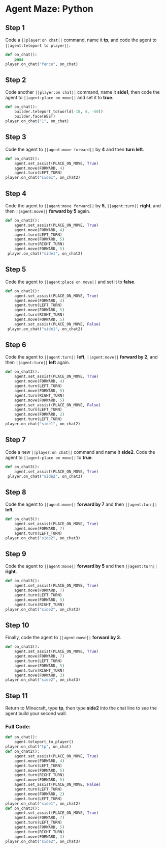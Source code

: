 ﻿# Agent Maze: Python

## Step 1
Code a ``||player:on chat||`` command, name it **tp**, and code the agent to ``||agent:teleport to player||``.

```python
def on_chat():
    pass
player.on_chat("fence", on_chat)
```

## Step 2

Code another ``||player:on chat||`` command, name it **side1**, then code the agent to  ``||agent:place on move||`` and set it to **true**.

```python
def on_chat():
    builder.teleport_to(world(-18, 4, -50))
    builder.face(WEST)
player.on_chat("1", on_chat)
```

## Step 3

Code the agent to ``||agent:move forward||`` by **4** and then **turn left**.  

```python
def on_chat2(): 
    agent.set_assist(PLACE_ON_MOVE, True) 
    agent.move(FORWARD, 4) 
    agent.turn(LEFT_TURN) 
player.on_chat("side1", on_chat2)
```

## Step 4

Code the agent to ``||agent:move forward||`` by **5**, ``||agent:turn||`` **right**, and then ``||agent:move||`` **forward by 5** again.

```python
def on_chat2(): 
    agent.set_assist(PLACE_ON_MOVE, True) 
    agent.move(FORWARD, 4) 
    agent.turn(LEFT_TURN) 
    agent.move(FORWARD, 5) 
    agent.turn(RIGHT_TURN) 
    agent.move(FORWARD, 5) 
 player.on_chat("side1", on_chat2)
```

## Step 5

Code the agent to ``||agent:place on move||`` and set it to **false**. 

```python
def on_chat2(): 
    agent.set_assist(PLACE_ON_MOVE, True) 
    agent.move(FORWARD, 4) 
    agent.turn(LEFT_TURN) 
    agent.move(FORWARD, 5) 
    agent.turn(RIGHT_TURN) 
    agent.move(FORWARD, 5) 
    agent.set_assist(PLACE_ON_MOVE, False) 
 player.on_chat("side1", on_chat2)
```

## Step 6

Code the agent to ``||agent:turn||`` **left**, ``||agent:move||`` **forward by 2**, and then ``||agent:turn||`` **left** again.

```python
def on_chat2(): 
    agent.set_assist(PLACE_ON_MOVE, True) 
    agent.move(FORWARD, 4) 
    agent.turn(LEFT_TURN) 
    agent.move(FORWARD, 5) 
    agent.turn(RIGHT_TURN) 
    agent.move(FORWARD, 5) 
    agent.set_assist(PLACE_ON_MOVE, False) 
    agent.turn(LEFT_TURN) 
    agent.move(FORWARD, 2) 
    agent.turn(LEFT_TURN) 
player.on_chat("side1", on_chat2)
```

## Step 7

Code a new ``||player:on chat||`` command and name it **side2**. Code the agent to ``||agent:place on move||`` to **true**.

```python
def on_chat3(): 
    agent.set_assist(PLACE_ON_MOVE, True) 
 player.on_chat("side2", on_chat3)
```

## Step 8

Code the agent to ``||agent:move||`` **forward by 7** and then ``||agent:turn||`` **left**.

```python
def on_chat3(): 
    agent.set_assist(PLACE_ON_MOVE, True) 
    agent.move(FORWARD, 7) 
    agent.turn(LEFT_TURN) 
player.on_chat("side2", on_chat3)
```

## Step 9

Code the agent to ``||agent:move||`` **forward by 5** and then ``||agent:turn||`` **right**.

```python
def on_chat3(): 
    agent.set_assist(PLACE_ON_MOVE, True) 
    agent.move(FORWARD, 7) 
    agent.turn(LEFT_TURN) 
    agent.move(FORWARD, 5) 
    agent.turn(RIGHT_TURN) 
player.on_chat("side2", on_chat3)
```

## Step 10

Finally, code the agent to ``||agent:move||`` **forward by 3**.

```python
def on_chat3(): 
    agent.set_assist(PLACE_ON_MOVE, True) 
    agent.move(FORWARD, 7) 
    agent.turn(LEFT_TURN) 
    agent.move(FORWARD, 5) 
    agent.turn(RIGHT_TURN) 
    agent.move(FORWARD, 3) 
player.on_chat("side2", on_chat3)
```

## Step 11

Return to Minecraft, type **tp**, then type **side2** into the chat line to see the agent build your second wall.

### Full Code: 

```python
def on_chat(): 
    agent.teleport_to_player() 
player.on_chat("tp", on_chat) 
def on_chat2(): 
    agent.set_assist(PLACE_ON_MOVE, True) 
    agent.move(FORWARD, 4) 
    agent.turn(LEFT_TURN) 
    agent.move(FORWARD, 5) 
    agent.turn(RIGHT_TURN) 
    agent.move(FORWARD, 5) 
    agent.set_assist(PLACE_ON_MOVE, False) 
    agent.turn(LEFT_TURN) 
    agent.move(FORWARD, 2) 
    agent.turn(LEFT_TURN) 
player.on_chat("side1", on_chat2) 
def on_chat3(): 
    agent.set_assist(PLACE_ON_MOVE, True) 
    agent.move(FORWARD, 7) 
    agent.turn(LEFT_TURN) 
    agent.move(FORWARD, 5) 
    agent.turn(RIGHT_TURN) 
    agent.move(FORWARD, 3) 
player.on_chat("side2", on_chat3)
```

